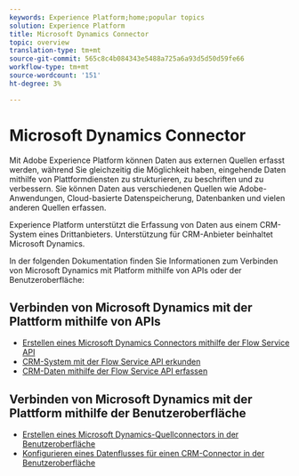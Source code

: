```yaml
---
keywords: Experience Platform;home;popular topics
solution: Experience Platform
title: Microsoft Dynamics Connector
topic: overview
translation-type: tm+mt
source-git-commit: 565c8c4b084343e5488a725a6a93d5d50d59fe66
workflow-type: tm+mt
source-wordcount: '151'
ht-degree: 3%

---
```



# Microsoft Dynamics Connector

Mit Adobe Experience Platform können Daten aus externen Quellen erfasst werden, während Sie gleichzeitig die Möglichkeit haben, eingehende Daten mithilfe von Plattformdiensten zu strukturieren, zu beschriften und zu verbessern. Sie können Daten aus verschiedenen Quellen wie Adobe-Anwendungen, Cloud-basierte Datenspeicherung, Datenbanken und vielen anderen Quellen erfassen.

Experience Platform unterstützt die Erfassung von Daten aus einem CRM-System eines Drittanbieters. Unterstützung für CRM-Anbieter beinhaltet Microsoft Dynamics.

In der folgenden Dokumentation finden Sie Informationen zum Verbinden von Microsoft Dynamics mit Platform mithilfe von APIs oder der Benutzeroberfläche:

## Verbinden von Microsoft Dynamics mit der Plattform mithilfe von APIs

- [Erstellen eines Microsoft Dynamics Connectors mithilfe der Flow Service API](../../tutorials/api/create/crm/ms-dynamics.md)
- [CRM-System mit der Flow Service API erkunden](../../tutorials/api/explore/crm.md)
- [CRM-Daten mithilfe der Flow Service API erfassen](../../tutorials/api/collect/crm.md)

## Verbinden von Microsoft Dynamics mit der Plattform mithilfe der Benutzeroberfläche

- [Erstellen eines Microsoft Dynamics-Quellconnectors in der Benutzeroberfläche](../../tutorials/ui/create/crm/dynamics.md)
- [Konfigurieren eines Datenflusses für einen CRM-Connector in der Benutzeroberfläche](../../tutorials/ui/dataflow/crm.md)